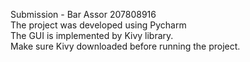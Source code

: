 Submission - Bar Assor 207808916<br/>
The project was developed using Pycharm<br/>
The GUI is implemented by Kivy library.<br/>
Make sure Kivy downloaded before running the project.